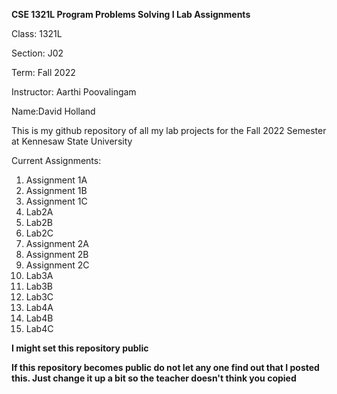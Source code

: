 **CSE 1321L Program Problems Solving I Lab Assignments**

Class: 1321L

Section: J02

Term: Fall 2022

Instructor: Aarthi Poovalingam

Name:David Holland

This is my github repository of all my lab projects 
for the Fall 2022 Semester at Kennesaw State University

Current Assignments:
1. Assignment 1A
2. Assignment 1B
3. Assignment 1C
4. Lab2A 
5. Lab2B
6. Lab2C
7. Assignment 2A
8. Assignment 2B
9. Assignment 2C
10. Lab3A
11. Lab3B
12. Lab3C
13. Lab4A
14. Lab4B
15. Lab4C

**I might set this repository public**

**If this repository becomes public do not 
let any one find out that I posted this. 
Just change it up a bit so the teacher doesn't think you copied**

